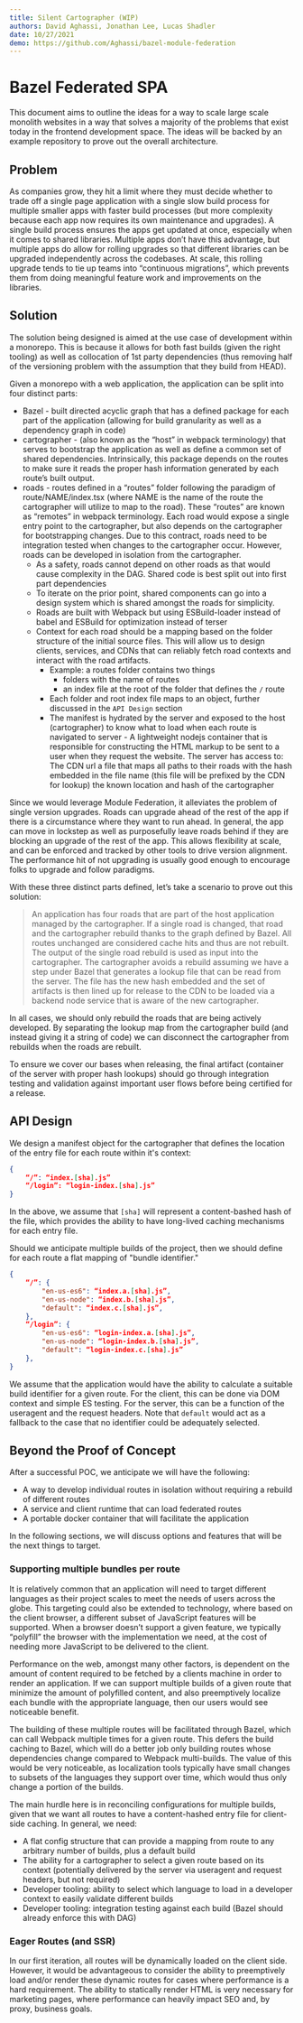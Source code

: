 ```yaml
---
title: Silent Cartographer (WIP)
authors: David Aghassi, Jonathan Lee, Lucas Shadler
date: 10/27/2021
demo: https://github.com/Aghassi/bazel-module-federation 
---
```


# Bazel Federated SPA

This document aims to outline the ideas for a way to scale large scale monolith websites in a way that solves a majority of the problems that exist today in the frontend development space. The ideas will be backed by an example repository to prove out the overall architecture.

## Problem

As companies grow, they hit a limit where they must decide whether to trade off a single page application with a single slow build process for multiple smaller apps with faster build processes (but more complexity because each app now requires its own maintenance and upgrades). A single build process ensures the apps get updated at once, especially when it comes to shared libraries. Multiple apps don’t have this advantage, but multiple apps do allow for rolling upgrades so that different libraries can be upgraded independently across the codebases. At scale, this rolling upgrade tends to tie up teams into “continuous migrations”, which prevents them from doing meaningful feature work and improvements on the libraries.

## Solution

The solution being designed is aimed at the use case of development within a monorepo. This is because it allows for both fast builds (given the right tooling) as well as collocation of 1st party dependencies (thus removing half of the versioning problem with the assumption that they build from HEAD).

Given a monorepo with a web application, the application can be split into four distinct parts:

- Bazel - built directed acyclic graph that has a defined package for each part of the application (allowing for build granularity as well as a dependency graph in code)
- cartographer - (also known as the “host” in webpack terminology) that serves to bootstrap the application as well as define a common set of shared dependencies. Intrinsically, this package depends on the routes to make sure it reads the proper hash information generated by each route’s built output.
- roads - routes defined in a “routes” folder following the paradigm of route/NAME/index.tsx (where NAME is the name of the route the cartographer will utilize to map to the road). These “routes” are known as “remotes” in webpack terminology. Each road would expose a single entry point to the cartographer, but also depends on the cartographer for bootstrapping changes. Due to this contract, roads need to be integration tested when changes to the cartographer occur. However, roads can be developed in isolation from the cartographer.
  - As a safety, roads cannot depend on other roads as that would cause complexity in the DAG. Shared code is best split out into first part dependencies
  - To iterate on the prior point, shared components can go into a design system which is shared amongst the roads for simplicity.
  - Roads are built with Webpack but using ESBuild-loader instead of babel and ESBuild for optimization instead of terser
  - Context for each road should be a mapping based on the folder structure of the initial source files. This will allow us to design clients, services, and CDNs that can reliably fetch road contexts and interact with the road artifacts.
    - Example: a routes folder contains two things
      - folders with the name of routes
      - an index file at the root of the folder that defines the `/` route
    - Each folder and root index file maps to an object, further discussed in the `API Design` section
    - The manifest is hydrated by the server and exposed to the host (cartographer) to know what to load when each route is navigated to
server - A lightweight nodejs container that is responsible for constructing the HTML markup to be sent to a user when they request the website. The server has access to:
The CDN url
a file that maps all paths to their roads with the hash embedded in the file name (this file will be prefixed by the CDN for lookup)
the known location and hash of the cartographer

Since we would leverage Module Federation, it alleviates the problem of single version upgrades. Roads can upgrade ahead of the rest of the app if there is a circumstance where they want to run ahead. In general, the app can move in lockstep as well as purposefully leave roads behind if they are blocking an upgrade of the rest of the app. This allows flexibility at scale, and can be enforced and tracked by other tools to drive version alignment. The performance hit of not upgrading is usually good enough to encourage folks to upgrade and follow paradigms.

With these three distinct parts defined, let’s take a scenario to prove out this solution:

> An application has four roads that are part of the host application managed by the cartographer. If a single road is changed, that road and the cartographer rebuild thanks to the graph defined by Bazel. All routes unchanged are considered cache hits and thus are not rebuilt. The output of the single road rebuild is used as input into the cartographer. The cartographer avoids a rebuild assuming we have a step under Bazel that generates a lookup file that can be read from the server. The file has the new hash embedded and the set of artifacts is then lined up for release to the CDN to be loaded via a backend node service that is aware of the new cartographer.

In all cases, we should only rebuild the roads that are being actively developed. By separating the lookup map from the cartographer build (and instead giving it a string of code) we can disconnect the cartographer from rebuilds when the roads are rebuilt.

To ensure we cover our bases when releasing, the final artifact (container of the server with proper hash lookups) should go through integration testing and validation against important user flows before being certified for a release.

## API Design

<!-- TODO: Image here of diagram -->

We design a manifest object for the cartographer that defines the location of the entry file for each route within it's context:

```json
{
    “/”: “index.[sha].js”
    “/login”: “login-index.[sha].js”
}
```

In the above, we assume that `[sha]` will represent a content-bashed hash of the file, which provides the ability to have long-lived caching mechanisms for each entry file.

Should we anticipate multiple builds of the project, then we should define for each route a flat mapping of "bundle identifier."

```json
{
    “/”: {
        "en-us-es6": “index.a.[sha].js”,
        "en-us-node": “index.b.[sha].js”,
        "default": “index.c.[sha].js”,
    },
    “/login”: {
        "en-us-es6": “login-index.a.[sha].js”,
        "en-us-node": “login-index.b.[sha].js”,
        "default": “login-index.c.[sha].js”
    },
}
```

We assume that the application would have the ability to calculate a suitable build identifier for a given route. For the client, this can be done via DOM context and simple ES testing. For the server, this can be a function of the useragent and the request headers. Note that `default` would act as a fallback to the case that no identifier could be adequately selected.

## Beyond the Proof of Concept

After a successful POC, we anticipate we will have the following:

- A way to develop individual routes in isolation without requiring a rebuild of different routes
- A service and client runtime that can load federated routes 
- A portable docker container that will facilitate the application

In the following sections, we will discuss options and features that will be the next things to target.

### Supporting multiple bundles per route

It is relatively common that an application will need to target different languages as their project scales to meet the needs of users across the globe. This targeting could also be extended to technology, where based on the client browser, a different subset of JavaScript features will be supported. When a browser doesn’t support a given feature, we typically “polyfill” the browser with the implementation we need, at the cost of needing more JavaScript to be delivered to the client.

Performance on the web, amongst many other factors, is dependent on the amount of content required to be fetched by a clients machine in order to render an application. If we can support multiple builds of a given route that minimize the amount of polyfilled content, and also preemptively localize each bundle with the appropriate language, then our users would see noticeable benefit.

The building of these multiple routes will be facilitated through Bazel, which can call Webpack multiple times for a given route. This defers the build caching to Bazel, which will do a better job only building routes whose dependencies change compared to Webpack multi-builds. The value of this would be very noticeable, as localization tools typically have small  changes to subsets of the languages they support over time, which would thus only change a portion of the builds.

The main hurdle here is in reconciling configurations for multiple builds, given that we want all routes to have a content-hashed entry file for client-side caching. In general, we need:

- A flat config structure that can provide a mapping from route to any arbitrary number of builds, plus a default build
- The ability for a cartographer to select a given route based on its context (potentially delivered by the server via useragent and request headers, but not required)
- Developer tooling: ability to select which language to load in a developer context to easily validate different builds 
- Developer tooling: integration testing against each build (Bazel should already enforce this with DAG)

### Eager Routes (and SSR)

In our first iteration, all routes will be dynamically loaded on the client side. However, it would be advantageous to consider the ability to preemptively load and/or render these dynamic routes for cases where performance is a hard requirement. The ability to statically render HTML is very necessary for marketing pages, where performance can heavily impact SEO and, by proxy, business goals.